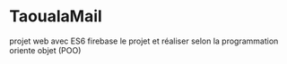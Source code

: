 # TaoualaMail
projet web avec ES6 firebase le projet et réaliser selon la programmation oriente objet  (POO) 
